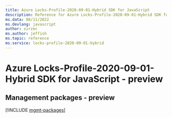 ```yaml
---
title: Azure Locks-Profile-2020-09-01-Hybrid SDK for JavaScript
description: Reference for Azure Locks-Profile-2020-09-01-Hybrid SDK for JavaScript
ms.data: 08/11/2022
ms.devlang: javascript
author: xirzec
ms.author: jeffish
ms.topic: reference
ms.service: locks-profile-2020-09-01-hybrid
---
```

# Azure Locks-Profile-2020-09-01-Hybrid SDK for JavaScript - preview

## Management packages - preview
[!INCLUDE [mgmt-packages](locks-profile-2020-09-01-hybrid-mgmt-index.md)]
